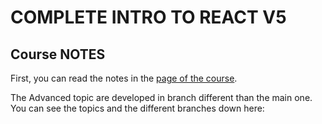 # COMPLETE INTRO TO REACT V5

## Course NOTES

First, you can read the notes in the [page of the course](https://btholt.github.io/complete-intro-to-react-v5/).

The Advanced topic are developed in branch different than the main one.
You can see the topics and the different branches down here:
